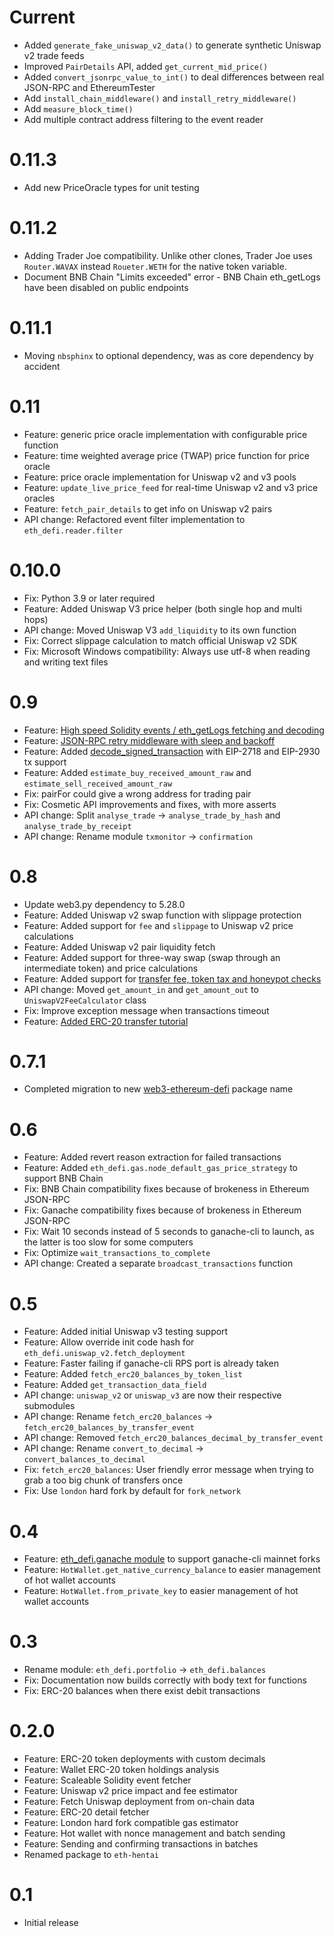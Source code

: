 # Current

- Added `generate_fake_uniswap_v2_data()` to generate synthetic Uniswap v2 trade feeds
- Improved `PairDetails` API, added `get_current_mid_price()`
- Added `convert_jsonrpc_value_to_int()` to deal differences between real JSON-RPC and EthereumTester
- Add `install_chain_middleware()` and `install_retry_middleware()`
- Add `measure_block_time()`
- Add multiple contract address filtering to the event reader

# 0.11.3

- Add new PriceOracle types for unit testing

# 0.11.2

- Adding Trader Joe compatibility. Unlike other clones, Trader Joe uses `Router.WAVAX` instead `Roueter.WETH`
  for the native token variable.
- Document BNB Chain "Limits exceeded" error - BNB Chain eth_getLogs have been 
  disabled on public endpoints

# 0.11.1

- Moving `nbsphinx` to optional dependency, was as core dependency by accident

# 0.11

- Feature: generic price oracle implementation with configurable price function
- Feature: time weighted average price (TWAP) price function for price oracle
- Feature: price oracle implementation for Uniswap v2 and v3 pools
- Feature: `update_live_price_feed` for real-time Uniswap v2 and v3 price oracles
- Feature: `fetch_pair_details` to get info on Uniswap v2 pairs
- API change: Refactored event filter implementation to `eth_defi.reader.filter`

# 0.10.0

- Fix: Python 3.9 or later required
- Feature: Added Uniswap V3 price helper (both single hop and multi hops)
- API change: Moved Uniswap V3 `add_liquidity` to its own function
- Fix: Correct slippage calculation to match official Uniswap v2 SDK
- Fix: Microsoft Windows compatibility: Always use utf-8 when reading and writing text files

# 0.9

- Feature: [High speed Solidity events / eth_getLogs fetching and decoding](https://github.com/tradingstrategy-ai/web3-ethereum-defi/blob/master/scripts/read-uniswap-v2-pairs-and-swaps-concurrent.py)
- Feature: [JSON-RPC retry middleware with sleep and backoff](https://web3-ethereum-defi.readthedocs.io/_autosummary/eth_defi.middleware.http_retry_request_with_sleep_middleware.html#eth_defi.middleware.http_retry_request_with_sleep_middleware)
- Feature: Added [decode_signed_transaction](https://web3-ethereum-defi.readthedocs.io/_autosummary/eth_defi.tx.decode_signed_transaction.html#eth_defi.tx.decode_signed_transaction) with EIP-2718 and EIP-2930 tx support
- Feature: Added `estimate_buy_received_amount_raw` and `estimate_sell_received_amount_raw`
- Fix: pairFor could give a wrong address for trading pair 
- Fix: Cosmetic API improvements and fixes, with more asserts 
- API change: Split `analyse_trade` -> `analyse_trade_by_hash` and `analyse_trade_by_receipt`
- API change: Rename module `txmonitor` -> `confirmation`

# 0.8

- Update web3.py dependency to 5.28.0
- Feature: Added Uniswap v2 swap function with slippage protection
- Feature: Added support for `fee` and `slippage` to Uniswap v2 price calculations
- Feature: Added Uniswap v2 pair liquidity fetch
- Feature: Added support for three-way swap (swap through an intermediate token) and price calculations
- Feature: Added support for [transfer fee, token tax and honeypot checks](https://tradingstrategy.ai/docs/programming/token-tax.html)
- API change: Moved `get_amount_in` and `get_amount_out` to `UniswapV2FeeCalculator` class
- Fix: Improve exception message when transactions timeout
- Feature: [Added ERC-20 transfer tutorial](https://web3-ethereum-defi.readthedocs.io/transfer.html)

# 0.7.1

- Completed migration to new [web3-ethereum-defi](https://github.com/tradingstrategy-ai/web3-ethereum-defi) package name

# 0.6

- Feature: Added revert reason extraction for failed transactions
- Feature: Added `eth_defi.gas.node_default_gas_price_strategy` to support BNB Chain
- Fix: BNB Chain compatibility fixes because of brokeness in Ethereum JSON-RPC
- Fix: Ganache compatibility fixes because of brokeness in Ethereum JSON-RPC
- Fix: Wait 10 seconds instead of 5 seconds to ganache-cli to launch, as the latter is too slow for some computers
- Fix: Optimize `wait_transactions_to_complete`
- API change: Created a separate `broadcast_transactions` function


# 0.5

- Feature: Added initial Uniswap v3 testing support
- Feature: Allow override init code hash for `eth_defi.uniswap_v2.fetch_deployment`
- Feature: Faster failing if ganache-cli RPS port is already taken
- Feature: Added `fetch_erc20_balances_by_token_list`
- Feature: Added `get_transaction_data_field`
- API change: `uniswap_v2` or `uniswap_v3` are now their respective submodules
- API change: Rename `fetch_erc20_balances` -> `fetch_erc20_balances_by_transfer_event`
- API change: Removed `fetch_erc20_balances_decimal_by_transfer_event`
- API change: Rename `convert_to_decimal` -> `convert_balances_to_decimal`
- Fix: `fetch_erc20_balances`: User friendly error message when trying to grab a too big chunk of transfers once
- Fix: Use `london` hard fork by default for `fork_network`

# 0.4

- Feature: [eth_defi.ganache module](https://smart-contracts-for-testing.readthedocs.io/en/latest/_autosummary/eth_defi.ganache.html#module-eth_defi.ganache) to support ganache-cli mainnet forks
- Feature: `HotWallet.get_native_currency_balance` to easier management of hot wallet accounts
- Feature: `HotWallet.from_private_key` to easier management of hot wallet accounts

# 0.3

- Rename module: `eth_defi.portfolio` -> `eth_defi.balances`
- Fix: Documentation now builds correctly with body text for functions 
- Fix: ERC-20 balances when there exist debit transactions 

# 0.2.0

- Feature: ERC-20 token deployments with custom decimals
- Feature: Wallet ERC-20 token holdings analysis
- Feature: Scaleable Solidity event fetcher
- Feature: Uniswap v2 price impact and fee estimator
- Feature: Fetch Uniswap deployment from on-chain data
- Feature: ERC-20 detail fetcher
- Feature: London hard fork compatible gas estimator
- Feature: Hot wallet with nonce management and batch sending
- Feature: Sending and confirming transactions in batches
- Renamed package to `eth-hentai`

# 0.1

- Initial release
